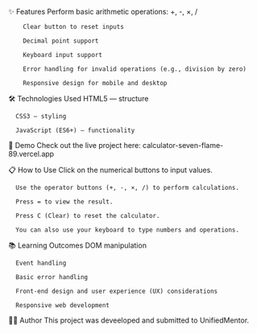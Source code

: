 ✨ Features
        Perform basic arithmetic operations: +, -, ×, /
        
        Clear button to reset inputs
        
        Decimal point support
        
        Keyboard input support
        
        Error handling for invalid operations (e.g., division by zero)
        
        Responsive design for mobile and desktop

🛠️ Technologies Used
      HTML5 — structure
      
      CSS3 — styling
      
      JavaScript (ES6+) — functionality

🚀 Demo
    Check out the live project here: calculator-seven-flame-89.vercel.app

📋 How to Use
      Click on the numerical buttons to input values.
      
      Use the operator buttons (+, -, ×, /) to perform calculations.
      
      Press = to view the result.
      
      Press C (Clear) to reset the calculator.
      
      You can also use your keyboard to type numbers and operations.
📚 Learning Outcomes
      DOM manipulation
      
      Event handling
      
      Basic error handling
      
      Front-end design and user experience (UX) considerations
      
      Responsive web development

🧑‍💻 Author
This project was deveeloped and submitted to UnifiedMentor.

